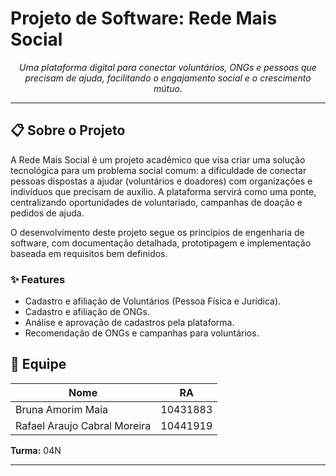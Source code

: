 # Projeto de Software: Rede Mais Social

<p align="center">
  <em>Uma plataforma digital para conectar voluntários, ONGs e pessoas que precisam de ajuda, facilitando o engajamento social e o crescimento mútuo.</em>
</p>

---

## 📋 Sobre o Projeto

A Rede Mais Social é um projeto acadêmico que visa criar uma solução tecnológica para um problema social comum: a dificuldade de conectar pessoas dispostas a ajudar (voluntários e doadores) com organizações e indivíduos que precisam de auxílio. A plataforma servirá como uma ponte, centralizando oportunidades de voluntariado, campanhas de doação e pedidos de ajuda.

O desenvolvimento deste projeto segue os princípios de engenharia de software, com documentação detalhada, prototipagem e implementação baseada em requisitos bem definidos.

### ✨ Features

* Cadastro e afiliação de Voluntários (Pessoa Física e Jurídica).
* Cadastro e afiliação de ONGs.
* Análise e aprovação de cadastros pela plataforma. 
* Recomendação de ONGs e campanhas para voluntários. 

## 👥 Equipe

| Nome                       | RA        |
| -------------------------- | --------- |
| Bruna Amorim Maia          | 10431883  |
| Rafael Araujo Cabral Moreira | 10441919  |

**Turma:** 04N

---
